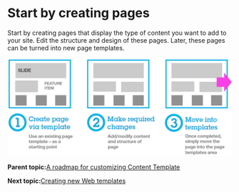 # Start by creating pages 

Start by creating pages that display the type of content you want to add to your site. Edit the structure and design of these pages. Later, these pages can be turned into new page templates.

![This diagram shows an overview of the process of creating pages and then turning them into page templates.](../images/ctc_gs_custom_new_pages.jpg)

**Parent topic:**[A roadmap for customizing Content Template ](../ctc/ctc_gs_custom.md)

**Next topic:**[Creating new Web templates ](../ctc/ctc_gs_custom_templates.md)

